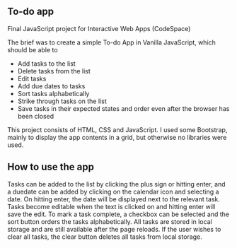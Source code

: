 ## To-do app
 Final JavaScript project for Interactive Web Apps (CodeSpace)

The brief was to create a simple To-do App in Vanilla JavaScript, which should be able to 
* Add tasks to the list
* Delete tasks from the list
* Edit tasks
* Add due dates to tasks
* Sort tasks alphabetically
* Strike through tasks on the list
* Save tasks in their expected states and order even after the browser has been closed

This project consists of HTML, CSS and JavaScript. I used some Bootstrap, mainly to display the app contents in a grid, but otherwise no libraries were used.

## How to use the app
Tasks can be added to the list by clicking the plus sign or hitting enter, and a duedate can be added by clicking on the calendar icon and selecting a date. On hitting enter, the date will be displayed next to the relevant task. Tasks become editable when the text is clicked on and hitting enter will save the edit.
To mark a task complete, a checkbox can be selected and the sort button orders the tasks alphabetically. All tasks are stored in local storage and are still available after the page reloads. If the user wishes to clear all tasks, the clear button deletes all tasks from local storage.

